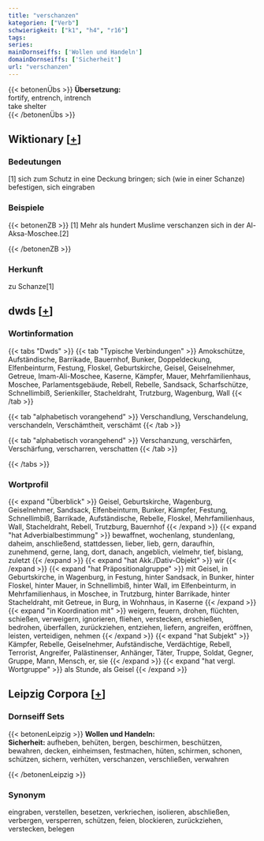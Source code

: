 ```yaml
---
title: "verschanzen"
kategorien: ["Verb"]
schwierigkeit: ["k1", "h4", "r16"]
tags:
series:
mainDornseiffs: ['Wollen und Handeln']
domainDornseiffs: ['Sicherheit']
url: "verschanzen"
---
```


{{< betonenÜbs >}}
**Übersetzung:**  
fortify, entrench, intrench  
take shelter  
{{< /betonenÜbs >}}

## Wiktionary [[+](https://de.wiktionary.org/wiki/verschanzen)]

### Bedeutungen
[1] sich zum Schutz in eine Deckung bringen; sich (wie in einer Schanze) befestigen, sich eingraben  

### Beispiele
{{< betonenZB >}}
[1] Mehr als hundert Muslime verschanzen sich in der Al-Aksa-Moschee.[2]  

{{< /betonenZB >}}
### Herkunft
zu Schanze[1]  



## dwds [[+](https://www.dwds.de/wb/verschanzen)]

### Wortinformation
{{< tabs "Dwds" >}}
{{< tab "Typische Verbindungen" >}}
Amokschütze, Aufständische, Barrikade, Bauernhof, Bunker, Doppeldeckung, Elfenbeinturm, Festung, Floskel, Geburtskirche, Geisel, Geiselnehmer, Getreue, Imam-Ali-Moschee, Kaserne, Kämpfer, Mauer, Mehrfamilienhaus, Moschee, Parlamentsgebäude, Rebell, Rebelle, Sandsack, Scharfschütze, Schnellimbiß, Serienkiller, Stacheldraht, Trutzburg, Wagenburg, Wall
{{< /tab >}}

{{< tab "alphabetisch vorangehend" >}}
Verschandlung, Verschandelung, verschandeln, Verschämtheit, verschämt
{{< /tab >}}

{{< tab "alphabetisch vorangehend" >}}
Verschanzung, verschärfen, Verschärfung, verscharren, verschatten
{{< /tab >}}

{{< /tabs >}}

### Wortprofil
{{< expand "Überblick" >}} Geisel, Geburtskirche, Wagenburg, Geiselnehmer, Sandsack, Elfenbeinturm, Bunker, Kämpfer, Festung, Schnellimbiß, Barrikade, Aufständische, Rebelle, Floskel, Mehrfamilienhaus, Wall, Stacheldraht, Rebell, Trutzburg, Bauernhof {{< /expand >}}
{{< expand "hat Adverbialbestimmung" >}} bewaffnet, wochenlang, stundenlang, daheim, anschließend, stattdessen, lieber, lieb, gern, daraufhin, zunehmend, gerne, lang, dort, danach, angeblich, vielmehr, tief, bislang, zuletzt {{< /expand >}}
{{< expand "hat Akk./Dativ-Objekt" >}} wir {{< /expand >}}
{{< expand "hat Präpositionalgruppe" >}} mit Geisel, in Geburtskirche, in Wagenburg, in Festung, hinter Sandsack, in Bunker, hinter Floskel, hinter Mauer, in Schnellimbiß, hinter Wall, im Elfenbeinturm, in Mehrfamilienhaus, in Moschee, in Trutzburg, hinter Barrikade, hinter Stacheldraht, mit Getreue, in Burg, in Wohnhaus, in Kaserne {{< /expand >}}
{{< expand "in Koordination mit" >}} weigern, feuern, drohen, flüchten, schießen, verweigern, ignorieren, fliehen, verstecken, erschießen, bedrohen, überfallen, zurückziehen, entziehen, liefern, angreifen, eröffnen, leisten, verteidigen, nehmen {{< /expand >}}
{{< expand "hat Subjekt" >}} Kämpfer, Rebelle, Geiselnehmer, Aufständische, Verdächtige, Rebell, Terrorist, Angreifer, Palästinenser, Anhänger, Täter, Truppe, Soldat, Gegner, Gruppe, Mann, Mensch, er, sie {{< /expand >}}
{{< expand "hat vergl. Wortgruppe" >}} als Stunde, als Geisel {{< /expand >}}

## Leipzig Corpora [[+](https://corpora.uni-leipzig.de/en/res?word=verschanzen&corpusId=deu_newscrawl-public_2018)]

### Dornseiff Sets
{{< betonenLeipzig >}}
**Wollen und Handeln:**  
**Sicherheit:** aufheben, behüten, bergen, beschirmen, beschützen, bewahren, decken, einheimsen, festmachen, hüten, schirmen, schonen, schützen, sichern, verhüten, verschanzen, verschließen, verwahren  

{{< /betonenLeipzig >}}

### Synonym
eingraben, verstellen, besetzen, verkriechen, isolieren, abschließen, verbergen, versperren, schützen, feien, blockieren, zurückziehen, verstecken, belegen

